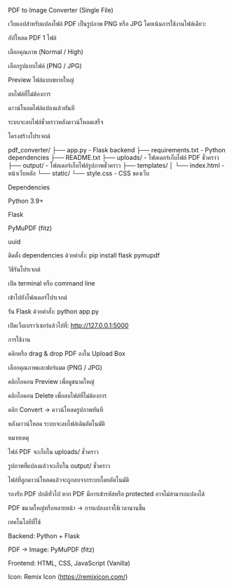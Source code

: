 PDF to Image Converter (Single File)

เว็บแอปสำหรับแปลงไฟล์ PDF เป็นรูปภาพ PNG หรือ JPG โดยเน้นการใช้งานไฟล์เดียว:

อัปโหลด PDF 1 ไฟล์

เลือกคุณภาพ (Normal / High)

เลือกรูปแบบไฟล์ (PNG / JPG)

Preview ไฟล์แบบขยายใหญ่

ลบไฟล์ที่ไม่ต้องการ

ดาวน์โหลดไฟล์แปลงแล้วทันที

ระบบจะลบไฟล์ชั่วคราวหลังดาวน์โหลดเสร็จ

โครงสร้างโปรเจกต์

pdf_converter/
├── app.py - Flask backend
├── requirements.txt - Python dependencies
├── README.txt
├── uploads/ - โฟลเดอร์เก็บไฟล์ PDF ชั่วคราว
├── output/ - โฟลเดอร์เก็บไฟล์รูปภาพชั่วคราว
├── templates/
│ └── index.html - หน้าเว็บหลัก
└── static/
└── style.css - CSS ของเว็บ

Dependencies

Python 3.9+

Flask

PyMuPDF (fitz)

uuid

ติดตั้ง dependencies ด้วยคำสั่ง:
pip install flask pymupdf

วิธีรันโปรเจกต์

เปิด terminal หรือ command line

เข้าไปยังโฟลเดอร์โปรเจกต์

รัน Flask ด้วยคำสั่ง: python app.py

เปิดเว็บเบราว์เซอร์แล้วไปที่: http://127.0.0.1:5000

การใช้งาน

คลิกหรือ drag & drop PDF ลงใน Upload Box

เลือกคุณภาพและฟอร์แมต (PNG / JPG)

คลิกไอคอน Preview เพื่อดูขนาดใหญ่

คลิกไอคอน Delete เพื่อลบไฟล์ที่ไม่ต้องการ

คลิก Convert → ดาวน์โหลดรูปภาพทันที

หลังดาวน์โหลด ระบบจะลบไฟล์เดิมอัตโนมัติ

หมายเหตุ

ไฟล์ PDF จะเก็บใน uploads/ ชั่วคราว

รูปภาพที่แปลงแล้วจะเก็บใน output/ ชั่วคราว

ไฟล์ที่ถูกดาวน์โหลดแล้วจะถูกลบจากระบบโดยอัตโนมัติ

รองรับ PDF ปกติทั่วไป หาก PDF มีการเข้ารหัสหรือ protected อาจไม่สามารถแปลงได้

PDF ขนาดใหญ่หรือหลายหน้า → การแปลงอาจใช้เวลานานขึ้น

เทคโนโลยีที่ใช้

Backend: Python + Flask

PDF → Image: PyMuPDF (fitz)

Frontend: HTML, CSS, JavaScript (Vanilla)

Icon: Remix Icon (https://remixicon.com/)
